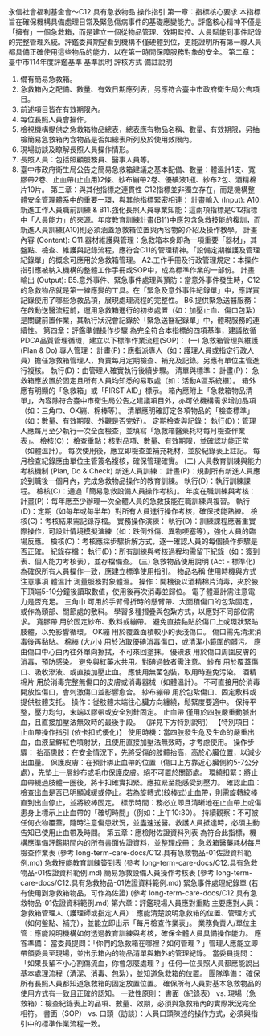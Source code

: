 永信社會福利基金會～C12.具有急救物品 操作指引
第一章：指標核心要求
本指標旨在確保機構具備處理日常及緊急傷病事件的基礎應變能力。評鑑核心精神不僅是「擁有」一個急救箱，而是建立一個從物品管理、效期監控、人員賦能到事件記錄的完整管理系統。評鑑委員期望看到機構不僅硬體到位，更能證明所有第一線人員都具備正確使用這些物品的能力，以在第一時間保障服務對象的安全。
第二章：臺中市114年度評鑑基準
基準說明
評核方式
備註說明
1. 備有簡易急救箱。
2. 急救箱內之配備、數量、有效日期應列表，另應符合臺中市政府衛生局公告項目。
3. 前述項目皆在有效期限內。
4. 每位長照人員會操作。
1. 檢視機構提供之急救箱物品總表，總表應有物品名稱、數量、有效期限，另抽檢簡易急救箱內含物品是否如總表所列及於使用效限內。
2. 現場訪談及瞭解長照人員操作情形。
1. 長照人員：包括照顧服務員、醫事人員等。
2. 臺中市政府衛生局公告之簡易急救箱建議之基本配備、數量：體溫計1支、寬膠帶2卷、止血帶(止血用)2條、紗布繃帶2卷、優碘液1瓶、紗布2包、酒精棉片10片。
第三章：與其他指標之連貫性
C12指標並非獨立存在，而是機構整體安全管理體系中的重要一環，與其他指標緊密相連：
計畫輸入 (Input):
A10.新進工作人員職前訓練 & B11.強化長照人員專業知能：這兩項指標是C12指標中「人員能力」的來源。年度教育訓練計畫(B11)中應包含急救技能的複訓，而新進人員訓練(A10)則必須涵蓋急救箱位置與內容物的介紹及操作教學。
計畫內容 (Content):
C11.器材維護與管理：急救箱本身即為一項重要「器材」，其盤點、檢查、維護與記錄流程，應符合C11的管理精神。「設備定期維護及管理紀錄單」的概念可應用於急救箱管理。
A2.工作手冊及行政管理規定：本操作指引應被納入機構的整體工作手冊或SOP中，成為標準作業的一部份。
計畫輸出 (Output):
B5.意外事件、緊急事件處理與預防：當意外事件發生時，C12的急救物品就是第一線應變的工具。在「緊急及意外事件紀錄單」中，應詳實記錄使用了哪些急救品項，展現處理流程的完整性。
B6.提供緊急送醫服務：在啟動送醫流程前，運用急救箱進行的初步處置（如：加壓止血、傷口包紮）是關鍵前置作業，其執行狀況會記錄於「緊急送醫紀錄單」中，體現服務的連續性。
第四章：評鑑準備操作步驟
為完全符合本指標的四項基準，建議依循PDCA品質管理循環，建立以下標準作業流程(SOP)：
(一) 急救箱管理與維護 (Plan & Do)
專人管理：
計畫(P)：應指派專人（如：護理人員或指定行政人員）擔任急救箱管理人，負責每月定期檢查、補充及記錄。另應有單位主管進行複核。
執行(D)：由管理人確實執行後續步驟。
清單與標準：
計畫(P)：
急救箱應放置於固定且所有人員均知悉的易取處（如：活動A區系統櫃）。
箱外應有明顯的「急救箱」或「FIRST AID」標示。
箱內應附上「急救箱物品清單」，內容除符合臺中市衛生局公告之建議項目外，亦可依機構需求增加品項（如：三角巾、OK繃、棉棒等）。
清單應明確訂定各項物品的「檢查標準」（如：數量、有效期限、外觀是否完好）。
定期檢查與記錄：
執行(D)：管理人應每月至少執行一次全面檢查，並填寫「急救箱醫藥耗材每月檢查作業表」。
檢核(C)：
檢查重點：核對品項、數量、有效期限，並確認功能正常（如體溫計）。
每次使用後，應立即檢查並補充耗材，並於紀錄表上註記。
每月檢查紀錄應由單位主管簽名複核，確保管理確實。
(二) 人員教育訓練與能力考核機制 (Plan, Do & Check)
新進人員訓練：
計畫(P)：規劃所有新進人員應於到職後一個月內，完成急救物品操作的教育訓練。
執行(D)：執行訓練課程。
檢核(C)：通過「簡易急救設備人員操作考核」。
年度在職訓練與考核：
計畫(P)：每年應至少辦理一次全體人員的急救技能在職訓練與複習。
執行(D)：定期（如每年或每半年）對所有人員進行操作考核，確保技能熟練。
檢核(C)：考核結果需記錄存檔。
實務操作演練：
執行(D)：訓練課程應著重實際操作，可設計情境模擬演練（如：跌倒外傷、異物哽塞等），強化人員的臨場反應。
檢核(C)：考核應採步驟拆解方式，逐一確認人員的每個操作步驟是否正確。
紀錄存檔：
執行(D)：所有訓練與考核過程均需留下紀錄（如：簽到表、個人能力考核表），並存檔備查。
(三) 急救物品使用說明 (Act - 標準化)
為確保所有人員操作一致，應建立標準使用指引。
物品名稱
使用時機與方式
注意事項
體溫計
測量服務對象體溫。
操作：開機後以酒精棉片消毒，夾於腋下頂端5-10分鐘後讀取數值，使用後再次消毒並歸位。
電子體溫計需注意電力是否充足。
三角巾
可用於手臂骨折時的懸臂帶、大面積傷口的包紮固定，或作為頭部、關節處的敷料。
學習多種摺疊與包紮方式，以應對不同部位需求。
寬膠帶
用於固定紗布、敷料或繃帶。
避免直接黏貼於傷口上或環狀緊貼肢體，以免影響循環。
OK繃
用於覆蓋面積較小的表淺傷口。
傷口需先清潔消毒後再黏貼。
棉棒 (大/小)
用於沾取優碘消毒傷口，或清潔小範圍的髒污。
應由傷口中心由內往外單向擦拭，不可來回塗抹。
優碘液
用於傷口周圍皮膚的消毒，預防感染。
避免與紅藥水共用。對碘過敏者需注意。
紗布
用於覆蓋傷口、吸收滲液、或直接加壓止血。
應使用無菌包裝，取用時避免污染。
酒精棉片
用於消毒完整無傷口的皮膚或消毒器械（如體溫計）。
不可直接用於消毒開放性傷口，會刺激傷口並影響愈合。
紗布繃帶
用於包紮傷口、固定敷料或提供肢體支托。
操作：從肢體末端往心臟方向纏繞，鬆緊度要適中。
保持平整，壓力均勻，末端以膠帶或安全別針固定。
止血帶
僅用於四肢嚴重動脈出血，且直接加壓法無效時的最後手段。
（詳見下方特別說明）
【特別項目：止血帶操作指引 (依卡扣式優化)】
使用時機：當四肢發生危及生命的嚴重出血，血液呈鮮紅色噴射狀，且使用直接加壓法無效時，才考慮使用。
操作步驟：
抬高患肢：在安全情況下，先將受傷的肢體抬高，高於心臟位置，以減少出血量。
保護皮膚：在預計綁止血帶的位置（傷口上方靠近心臟側約5-7公分處），先墊上一層紗布或毛巾保護皮膚。絕不可置於關節處。
環繞扣緊：將止血帶繞過肢體一圈後，將卡扣確實扣緊。應拉緊至能感受到壓力。
確認止血：檢查出血是否已明顯減緩或停止。若為旋轉式(絞棒式)止血帶，則需旋轉絞棒直到出血停止，並將絞棒固定。
標示時間：務必立即且清晰地在止血帶上或傷患身上標示上止血帶的「確切時間」（例如：上午10:30）。
持續觀察：不可被任何衣物覆蓋，隨時注意傷患狀況，並盡速送醫。救護人員抵達時，必須主動告知已使用止血帶及時間。
第五章：應檢附佐證資料列表
為符合此指標，機構應準備評鑑期間內的所有書面佐證資料，並整理成冊：
急救箱醫藥耗材每月檢查作業表 (參考 long-term-care-docs/C12.具有急救物品-01佐證資料範例.md)
急救技能教育訓練簽到表 (參考 long-term-care-docs/C12.具有急救物品-01佐證資料範例.md)
簡易急救設備人員操作考核表 (參考 long-term-care-docs/C12.具有急救物品-01佐證資料範例.md)
緊急事件處理紀錄單 (若有使用到急救箱物品，可作為佐證) (參考 long-term-care-docs/C12.具有急救物品-01佐證資料範例.md)
第六章：評鑑現場人員應對重點
主要應對人員：
急救箱管理人（護理師或指定人員）：應能清楚說明急救箱的位置、管理方式（如何盤點、補充），並能立即出示「每月檢查作業表」。
業務負責人/單位主管：應能說明機構如何透過教育訓練與考核，確保全體人員具備操作能力。
應答準備：
當委員提問：「你們的急救箱在哪裡？如何管理？」管理人應能立即帶領委員至現場，並出示箱內的物品清單與箱外的管理紀錄。
當委員提問：「如果長輩不小心割傷流血，你會怎麼處理？」任何一位長照人員都應能說出基本處理流程（清潔、消毒、包紮），並知道急救箱的位置。
團隊準備：
確保所有長照人員都知道急救箱的固定放置位置。
確保所有人員對基本急救物品的使用方式有一致且正確的認知。
一致性原則：
書面（紀錄表） vs. 現場（急救箱）：檢查紀錄表上的品項、數量、效期，必須與急救箱內的實際狀況完全相符。
書面（SOP） vs. 口頭（訪談）：人員口頭陳述的操作方式，必須與指引中的標準作業流程一致。